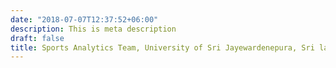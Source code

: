 ```yaml
---
date: "2018-07-07T12:37:52+06:00"
description: This is meta description
draft: false
title: Sports Analytics Team, University of Sri Jayewardenepura, Sri lanka
---
```

